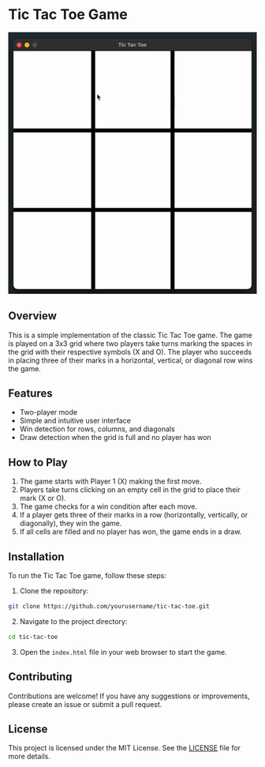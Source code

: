 # Tic Tac Toe Game

![Gameplay](gameplay.gif)

## Overview

This is a simple implementation of the classic Tic Tac Toe game. The game is played on a 3x3 grid where two players take turns marking the spaces in the grid with their respective symbols (X and O). The player who succeeds in placing three of their marks in a horizontal, vertical, or diagonal row wins the game.

## Features

- Two-player mode
- Simple and intuitive user interface
- Win detection for rows, columns, and diagonals
- Draw detection when the grid is full and no player has won

## How to Play

1. The game starts with Player 1 (X) making the first move.
2. Players take turns clicking on an empty cell in the grid to place their mark (X or O).
3. The game checks for a win condition after each move.
4. If a player gets three of their marks in a row (horizontally, vertically, or diagonally), they win the game.
5. If all cells are filled and no player has won, the game ends in a draw.

## Installation

To run the Tic Tac Toe game, follow these steps:

1. Clone the repository:

```sh
git clone https://github.com/yourusername/tic-tac-toe.git
```

2. Navigate to the project directory:

```sh
cd tic-tac-toe
```

3. Open the `index.html` file in your web browser to start the game.

## Contributing

Contributions are welcome! If you have any suggestions or improvements, please create an issue or submit a pull request.

## License

This project is licensed under the MIT License. See the [LICENSE](LICENSE) file for more details.
